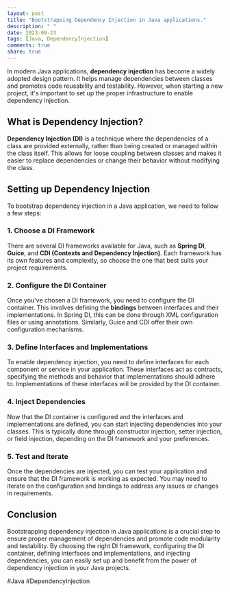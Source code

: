 ```yaml
---
layout: post
title: "Bootstrapping Dependency Injection in Java applications."
description: " "
date: 2023-09-23
tags: [Java, DependencyInjection]
comments: true
share: true
---
```


In modern Java applications, **dependency injection** has become a widely adopted design pattern. It helps manage dependencies between classes and promotes code reusability and testability. However, when starting a new project, it's important to set up the proper infrastructure to enable dependency injection.

## What is Dependency Injection?

**Dependency Injection (DI)** is a technique where the dependencies of a class are provided externally, rather than being created or managed within the class itself. This allows for loose coupling between classes and makes it easier to replace dependencies or change their behavior without modifying the class.

## Setting up Dependency Injection

To bootstrap dependency injection in a Java application, we need to follow a few steps:

### 1. Choose a DI Framework

There are several DI frameworks available for Java, such as **Spring DI**, **Guice**, and **CDI (Contexts and Dependency Injection)**. Each framework has its own features and complexity, so choose the one that best suits your project requirements.

### 2. Configure the DI Container

Once you've chosen a DI framework, you need to configure the DI container. This involves defining the **bindings** between interfaces and their implementations. In Spring DI, this can be done through XML configuration files or using annotations. Similarly, Guice and CDI offer their own configuration mechanisms.

### 3. Define Interfaces and Implementations

To enable dependency injection, you need to define interfaces for each component or service in your application. These interfaces act as contracts, specifying the methods and behavior that implementations should adhere to. Implementations of these interfaces will be provided by the DI container.

### 4. Inject Dependencies

Now that the DI container is configured and the interfaces and implementations are defined, you can start injecting dependencies into your classes. This is typically done through constructor injection, setter injection, or field injection, depending on the DI framework and your preferences.

### 5. Test and Iterate

Once the dependencies are injected, you can test your application and ensure that the DI framework is working as expected. You may need to iterate on the configuration and bindings to address any issues or changes in requirements.

## Conclusion

Bootstrapping dependency injection in Java applications is a crucial step to ensure proper management of dependencies and promote code modularity and testability. By choosing the right DI framework, configuring the DI container, defining interfaces and implementations, and injecting dependencies, you can easily set up and benefit from the power of dependency injection in your Java projects.

#Java #DependencyInjection